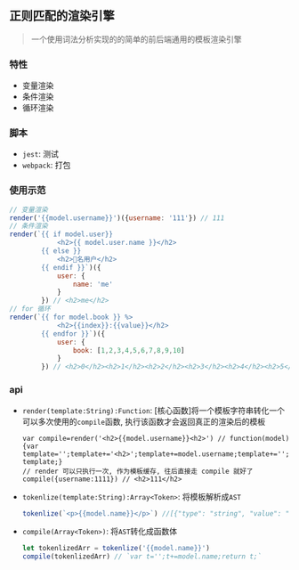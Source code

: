 正则匹配的渲染引擎
---
> 一个使用词法分析实现的的简单的前后端通用的模板渲染引擎

### 特性
- 变量渲染
- 条件渲染
- 循环渲染

### 脚本
- `jest`: 测试
- `webpack`: 打包

### 使用示范
```javascript
// 变量渲染
render('{{model.username}}')({username: '111'}) // 111
// 条件渲染
render(`{{ if model.user}}
            <h2>{{ model.user.name }}</h2>
        {{ else }}
            <h2>􏴣名用户</h2>
        {{ endif }}`)({
            user: {
                name: 'me'
            }
        }) // <h2>me</h2>
// for 循环
render(`{{ for model.book }} %>
            <h2>{{index}}:{{value}}</h2>
        {{ endfor }}`)({
            user: {
                book: [1,2,3,4,5,6,7,8,9,10]
            }
        }) // <h2>0</h2><h2>1</h2><h2>2</h2><h2>3</h2><h2>4</h2><h2>5</h2><h2>6</h2><h2>7</h2><h2>8</h2><h2>9</h2>
```

### api
- `render(template:String):Function`: [核心函数]将一个模板字符串转化一个可以多次使用的`compile`函数, 执行该函数才会返回真正的渲染后的模板
   ```
   var compile=render('<h2>{{model.username}}<h2>') // function(model){var template='';template+='<h2>';template+=model.username;template+='';return template;}
   // render 可以只执行一次, 作为模板缓存, 往后直接走 compile 就好了
   compile({username:1111}) // <h2>111</h2>
   ```
- `tokenlize(template:String):Array<Token>`: 将模板解析成`AST`
    ```javascript
    tokenlize(`<p>{{model.name}}</p>`) //[{"type": "string", "value": "<p>"}, {"type": "variable","value": "model.name"}, {"type": "string", "value": "</p>"}]
    ```
- `compile(Array<Token>)`: 将`AST`转化成函数体
    ```javascript
    let tokenlizedArr = tokenlize('{{model.name}}')
    compile(tokenlizedArr) // `var t='';t+=model.name;return t;`
    ```